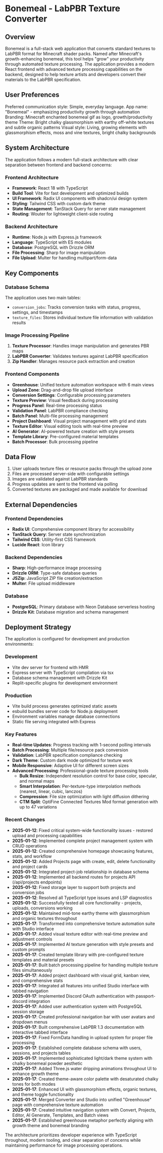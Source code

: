 # Bonemeal - LabPBR Texture Converter

## Overview

Bonemeal is a full-stack web application that converts standard textures to LabPBR format for Minecraft shader packs. Named after Minecraft's growth-enhancing bonemeal, this tool helps "grow" your productivity through automated texture processing. The application provides a modern React frontend with advanced texture processing capabilities on the backend, designed to help texture artists and developers convert their materials to the LabPBR specification.

## User Preferences

Preferred communication style: Simple, everyday language.
App name: "Bonemeal" - emphasizing productivity growth through automation
Branding: Minecraft enchanted bonemeal gif as logo, growth/productivity theme
Theme: Bright chalky glassmorphism with earthy off-white textures and subtle organic patterns
Visual style: Living, growing elements with glassmorphism effects, moss and vine textures, bright chalky backgrounds

## System Architecture

The application follows a modern full-stack architecture with clear separation between frontend and backend concerns:

### Frontend Architecture
- **Framework**: React 18 with TypeScript
- **Build Tool**: Vite for fast development and optimized builds
- **UI Framework**: Radix UI components with shadcn/ui design system
- **Styling**: Tailwind CSS with custom dark theme
- **State Management**: TanStack Query for server state management
- **Routing**: Wouter for lightweight client-side routing

### Backend Architecture
- **Runtime**: Node.js with Express.js framework
- **Language**: TypeScript with ES modules
- **Database**: PostgreSQL with Drizzle ORM
- **File Processing**: Sharp for image manipulation
- **File Upload**: Multer for handling multipart/form-data

## Key Components

### Database Schema
The application uses two main tables:
- `conversion_jobs`: Tracks conversion tasks with status, progress, settings, and timestamps
- `texture_files`: Stores individual texture file information with validation results

### Image Processing Pipeline
1. **Texture Processor**: Handles image manipulation and generates PBR maps
2. **LabPBR Converter**: Validates textures against LabPBR specification
3. **Zip Handler**: Manages resource pack extraction and creation

### Frontend Components
- **Greenhouse**: Unified texture automation workspace with 6 main views
- **Upload Zone**: Drag-and-drop file upload interface
- **Conversion Settings**: Configurable processing parameters
- **Texture Preview**: Visual feedback during processing
- **Progress Panel**: Real-time processing status
- **Validation Panel**: LabPBR compliance checking
- **Batch Panel**: Multi-file processing management
- **Project Dashboard**: Visual project management with grid and stats
- **Texture Editor**: Visual editing tools with real-time preview
- **AI Generator**: AI-powered texture creation with style presets
- **Template Library**: Pre-configured material templates
- **Batch Processor**: Bulk processing pipeline

## Data Flow

1. User uploads texture files or resource packs through the upload zone
2. Files are processed server-side with configurable settings
3. Images are validated against LabPBR standards
4. Progress updates are sent to the frontend via polling
5. Converted textures are packaged and made available for download

## External Dependencies

### Frontend Dependencies
- **Radix UI**: Comprehensive component library for accessibility
- **TanStack Query**: Server state synchronization
- **Tailwind CSS**: Utility-first CSS framework
- **Lucide React**: Icon library

### Backend Dependencies
- **Sharp**: High-performance image processing
- **Drizzle ORM**: Type-safe database queries
- **JSZip**: JavaScript ZIP file creation/extraction
- **Multer**: File upload middleware

### Database
- **PostgreSQL**: Primary database with Neon Database serverless hosting
- **Drizzle Kit**: Database migration and schema management

## Deployment Strategy

The application is configured for development and production environments:

### Development
- Vite dev server for frontend with HMR
- Express server with TypeScript compilation via tsx
- Database schema management with Drizzle Kit
- Replit-specific plugins for development environment

### Production
- Vite build process generates optimized static assets
- esbuild bundles server code for Node.js deployment
- Environment variables manage database connections
- Static file serving integrated with Express

### Key Features
- **Real-time Updates**: Progress tracking with 1-second polling intervals
- **Batch Processing**: Multiple file/resource pack conversion
- **Validation**: LabPBR specification compliance checking
- **Dark Theme**: Custom dark mode optimized for texture work
- **Mobile Responsive**: Adaptive UI for different screen sizes
- **Advanced Processing**: Professional-grade texture processing tools
  - **Bulk Resize**: Independent resolution control for base color, specular, and normal maps
  - **Smart Interpolation**: Per-texture-type interpolation methods (nearest, linear, cubic, lanczos)
  - **Compression**: File size optimization with light diffusion dithering
  - **CTM Split**: OptiFine Connected Textures Mod format generation with up to 47 variations

### Recent Changes
- **2025-01-12**: Fixed critical system-wide functionality issues - restored upload and processing capabilities
- **2025-01-12**: Implemented complete project management system with CRUD operations
- **2025-01-12**: Created comprehensive homepage showcasing features, stats, and workflow
- **2025-01-12**: Added Projects page with create, edit, delete functionality and project cards
- **2025-01-12**: Integrated project-job relationship in database schema
- **2025-01-12**: Implemented all backend routes for projects API (/api/projects endpoints)
- **2025-01-12**: Fixed storage layer to support both projects and conversion jobs
- **2025-01-12**: Resolved all TypeScript type issues and LSP diagnostics
- **2025-01-12**: Successfully tested all core functionality - projects, uploads, conversions working
- **2025-01-12**: Maintained mid-tone earthy theme with glassmorphism and organic textures throughout
- **2025-01-17**: Transformed into comprehensive texture automation suite with Studio interface
- **2025-01-17**: Added visual texture editor with real-time preview and adjustment controls
- **2025-01-17**: Implemented AI texture generation with style presets and custom prompts
- **2025-01-17**: Created template library with pre-configured texture templates and material presets
- **2025-01-17**: Built batch processing pipeline for handling multiple texture files simultaneously
- **2025-01-17**: Added project dashboard with visual grid, kanban view, and comprehensive stats
- **2025-01-17**: Integrated all features into unified Studio interface with tabbed navigation
- **2025-01-17**: Implemented Discord OAuth authentication with passport-discord integration
- **2025-01-17**: Added user authentication system with PostgreSQL session storage
- **2025-01-17**: Created professional navigation bar with user avatars and dropdown menus
- **2025-01-17**: Built comprehensive LabPBR 1.3 documentation with interactive tabbed interface
- **2025-01-17**: Fixed FormData handling in upload system for proper file processing
- **2025-01-17**: Established complete database schema with users, sessions, and projects tables
- **2025-01-17**: Implemented sophisticated light/dark theme system with chalky bonemeal powder aesthetic
- **2025-01-17**: Added Three.js water dripping animations throughout UI to enhance growth theme
- **2025-01-17**: Created theme-aware color palette with desaturated chalky tones for both modes
- **2025-01-17**: Enhanced UI with glassmorphism effects, organic textures, and theme toggle functionality
- **2025-01-17**: Merged Converter and Studio into unified "Greenhouse" page with comprehensive texture automation
- **2025-01-17**: Created intuitive navigation system with Convert, Projects, Editor, AI Generate, Templates, and Batch views
- **2025-01-17**: Established greenhouse metaphor perfectly aligning with growth theme and bonemeal branding

The architecture prioritizes developer experience with TypeScript throughout, modern tooling, and clear separation of concerns while maintaining performance for image processing operations.